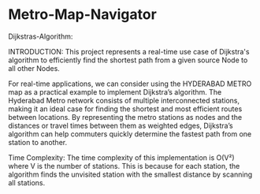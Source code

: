 # Metro-Map-Navigator

Dijkstras-Algorithm:

INTRODUCTION: 
This project represents a real-time use case of Dijkstra's algorithm to efficiently find the shortest path from a given source Node to all other Nodes.  

For real-time applications, we can consider using the HYDERABAD METRO map as a practical example to implement Dijkstra’s algorithm. The Hyderabad Metro network consists of multiple interconnected stations, making it an ideal case for finding the shortest and most efficient routes between locations. By representing the metro stations as nodes and the distances or travel times between them as weighted edges, Dijkstra’s algorithm can help commuters quickly determine the fastest path from one station to another.

Time Complexity: 
The time complexity of this implementation is O(V²) where V is the number of stations. This is because for each station, the algorithm finds the unvisited station with the smallest distance by scanning all stations.

